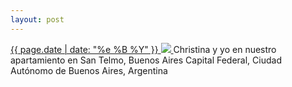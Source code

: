 ```yaml
---
layout: post
---
```


<p>
  <a href="/68">
    <time>{{ page.date | date: "%e %B %Y" }}</time>
    <img src="https://s3.amazonaws.com/life.aaronjgreenberg.com/68.jpg">
  </a>
  Christina y yo en nuestro apartamiento en San Telmo, Buenos Aires Capital Federal, Ciudad Autónomo de Buenos Aires, Argentina
</p>
